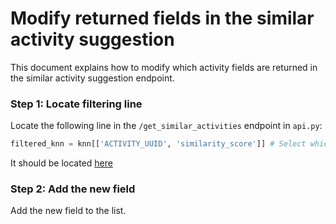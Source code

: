 # Modify returned fields in the similar activity suggestion

This document explains how to modify which activity fields are returned in the similar activity suggestion endpoint.

### Step 1: Locate filtering line

Locate the following line in the `/get_similar_activities` endpoint in `api.py`:

```python
filtered_knn = knn[['ACTIVITY_UUID', 'similarity_score']] # Select which fields are to be returned in the response
```

It should be located [here](https://aistools-prod.cern.ch/stash/projects/PLAN/repos/plan-prediction-tool/browse/api/api.py#23)

### Step 2: Add the new field

Add the new field to the list.